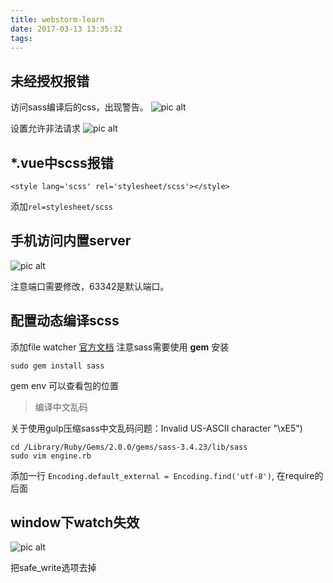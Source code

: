 ```yaml
---
title: webstorm-learn
date: 2017-03-13 13:35:32
tags:
---
```



## 未经授权报错

访问sass编译后的css，出现警告。
![pic alt](http://p1.bpimg.com/567571/79b8a3afeb43ff83.png "opt title")

设置允许非法请求
![pic alt](http://p1.bpimg.com/567571/b810bf7626dfe381.png "opt title")


## *.vue中scss报错

```
<style lang='scss' rel='stylesheet/scss'></style>
```
添加`rel=stylesheet/scss`

## 手机访问内置server

![pic alt](http://p1.bpimg.com/567571/6eb329c840332e54.png "opt title")

注意端口需要修改，63342是默认端口。


## 配置动态编译scss

添加file watcher [官方文档](https://www.jetbrains.com/help/webstorm/2016.3/transpiling-sass-less-and-scss-to-css.html#d253312e140)
注意sass需要使用 **gem** 安装

```
sudo gem install sass
```

gem env 可以查看包的位置

> 编译中文乱码

 关于使用gulp压缩sass中文乱码问题：Invalid US-ASCII character "\xE5") 

```shell
cd /Library/Ruby/Gems/2.0.0/gems/sass-3.4.23/lib/sass
sudo vim engine.rb
```

添加一行 `Encoding.default_external = Encoding.find('utf-8')`, 在require的后面


## window下watch失效

  ![pic alt](http://i2.muimg.com/567571/9ea5c3c38362f3f5.png "opt title")

  把safe_write选项去掉

